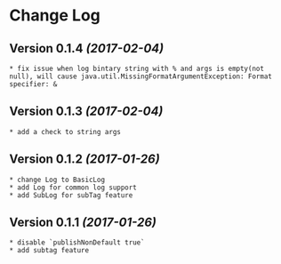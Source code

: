 Change Log
==========

Version 0.1.4 *(2017-02-04)*
----------------------------

    * fix issue when log bintary string with % and args is empty(not null), will cause java.util.MissingFormatArgumentException: Format specifier: &

Version 0.1.3 *(2017-02-04)*
----------------------------

    * add a check to string args

Version 0.1.2 *(2017-01-26)*
----------------------------

    * change Log to BasicLog
    * add Log for common log support
    * add SubLog for subTag feature

Version 0.1.1 *(2017-01-26)*
----------------------------

    * disable `publishNonDefault true`
    * add subtag feature